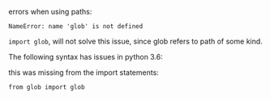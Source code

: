 errors when using paths:

`NameError: name 'glob' is not defined`

`import glob`, will not solve this issue, since glob refers to path of some kind.

The following syntax has issues in python 3.6:

this was missing from the import statements:

`from glob import glob`



